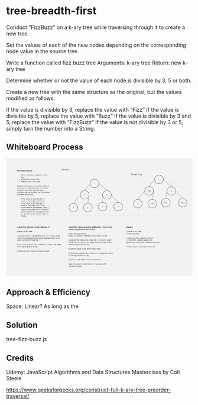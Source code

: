 # tree-breadth-first
Conduct “FizzBuzz” on a k-ary tree while traversing through it to create a new tree.

Set the values of each of the new nodes depending on the corresponding node value in the source tree.

Write a function called fizz buzz tree
Arguments: k-ary tree
Return: new k-ary tree

Determine whether or not the value of each node is divisible by 3, 5 or both. 

Create a new tree with the same structure as the original, but the values modified as follows:

If the value is divisible by 3, replace the value with “Fizz”
If the value is divisible by 5, replace the value with “Buzz”
If the value is divisible by 3 and 5, replace the value with “FizzBuzz”
If the value is not divisible by 3 or 5, simply turn the number into a String.

## Whiteboard Process
![](codechallenge18uml.PNG)

## Approach & Efficiency

Space: Linear? As long as the 

## Solution
tree-fizz-buzz.js

## Credits

Udemy: JavaScript Algorithms and Data Structures Masterclass
by Colt Steele

https://www.geeksforgeeks.org/construct-full-k-ary-tree-preorder-traversal/
